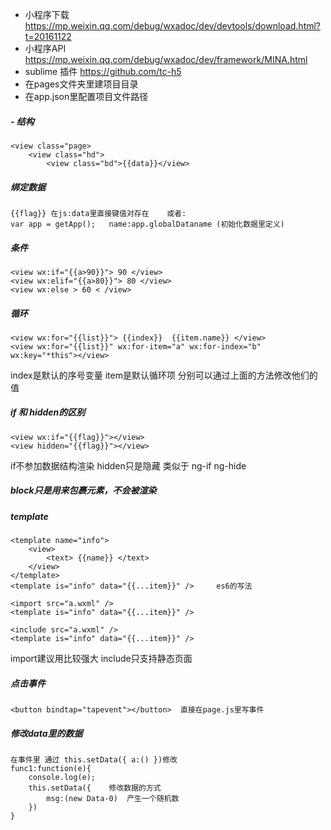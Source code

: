 - 小程序下载 https://mp.weixin.qq.com/debug/wxadoc/dev/devtools/download.html?t=20161122
- 小程序API https://mp.weixin.qq.com/debug/wxadoc/dev/framework/MINA.html
- sublime 插件 https://github.com/tc-h5
- 在pages文件夹里建项目目录
- 在app.json里配置项目文件路径
##### - 结构
```
<view class="page>
    <view class="hd">
        <view class="bd">{{data}}</view>
```
##### 绑定数据

```
{{flag}} 在js:data里直接键值对存在    或者:
var app = getApp();   name:app.globalDataname (初始化数据里定义)
```
##### 条件

```
<view wx:if="{{a>90}}"> 90 </view>
<view wx:elif="{{a>80}}"> 80 </view>
<view wx:else > 60 < /view>
```
##### 循环

```
<view wx:for="{{list}}"> {{index}}  {{item.name}} </view>
<view wx:for="{{list}}" wx:for-item="a" wx:for-index="b" wx:key="*this"></view>
```
index是默认的序号变量  item是默认循环项 分别可以通过上面的方法修改他们的值
##### if 和 hidden的区别

```
<view wx:if="{{flag}}"></view>
<view hidden="{{flag}}"></view>
```
if不参加数据结构渲染 hidden只是隐藏  类似于 ng-if  ng-hide
##### block只是用来包裹元素，不会被渲染


##### template
```
<template name="info">
    <view>
        <text> {{name}} </text>
    </view>
</template>
<template is="info" data="{{...item}}" />     es6的写法
```

```
<import src="a.wxml" />
<template is="info" data="{{...item}}" />
```

```
<include src="a.wxml" />
<template is="info" data="{{...item}}" />
```
import建议用比较强大  include只支持静态页面

##### 点击事件

```
<button bindtap="tapevent"></button>  直接在page.js里写事件
```
##### 修改data里的数据

```
在事件里 通过 this.setData({ a:() })修改
func1:function(e){
    console.log(e);
    this.setData({    修改数据的方式
        msg:(new Data-0)  产生一个随机数
    })
}
```



